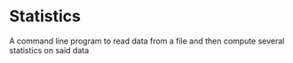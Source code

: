 # Statistics
A command line program to read data from a file and then compute several statistics on said data
